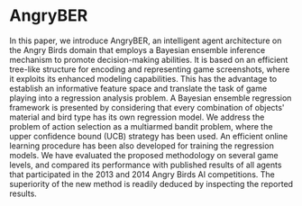 # AngryBER

In this paper, we introduce AngryBER, an intelligent agent architecture on the Angry Birds domain that employs a Bayesian ensemble inference mechanism to promote decision-making abilities. It is based on an efficient tree-like structure for encoding and representing game screenshots, where it exploits its enhanced modeling capabilities. This has the advantage to establish an informative feature space and translate the task of game playing into a regression analysis problem. A Bayesian ensemble regression framework is presented by considering that every combination of objects' material and bird type has its own regression model. We address the problem of action selection as a multiarmed bandit problem, where the upper confidence bound (UCB) strategy has been used. An efficient online learning procedure has been also developed for training the regression models. We have evaluated the proposed methodology on several game levels, and compared its performance with published results of all agents that participated in the 2013 and 2014 Angry Birds AI competitions. The superiority of the new method is readily deduced by inspecting the reported results.
